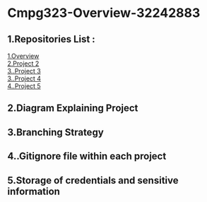 # Cmpg323-Overview-32242883

## 1.Repositories List :

 <a href ="https://github.com/UliHuss10/Cmpg323-Overview-32242883.git"> 1.Overview    </a> <br>
 <a href ="https://github.com/UliHuss10/CMPG323-Project2-32242883.git"> 2.Project 2    </a> <br>
 <a href ="https://github.com/UliHuss10/CMPG323-Project3---32242883.git"> 3..Project 3    </a> <br>
 <a href ="https://github.com/UliHuss10/CMPG323-Project4---32242883.git"> 3..Project 4    </a> <br>
 <a href ="https://github.com/UliHuss10/CMPG323-Project-5---32242883.gitt"> 4..Project 5    </a>



## 2.Diagram Explaining Project



## 3.Branching Strategy


## 4..Gitignore file within each project


## 5.Storage of credentials and sensitive information
